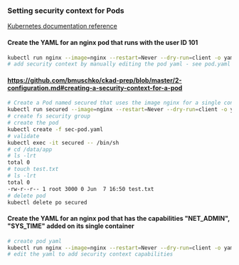 ### Setting security context for Pods

[Kubernetes documentation reference](https://kubernetes.io/docs/tasks/configure-pod-container/security-context/)

#### Create the YAML for an nginx pod that runs with the user ID 101
```bash
kubectl run nginx --image=nginx --restart=Never --dry-run=client -o yaml > pod.yaml
# add security context by manually editing the pod yaml - see pod.yaml for details
```
#### https://github.com/bmuschko/ckad-prep/blob/master/2-configuration.md#creating-a-security-context-for-a-pod
```bash
# Create a Pod named secured that uses the image nginx for a single container. Mount an emptyDir volume to the directory /data/app
kubectl run secured --image=nginx --restart=Never --dry-run=client -o yaml > sec-pod.yaml
# create fs security group 
# create the pod
kubectl create -f sec-pod.yaml
# validate
kubectl exec -it secured -- /bin/sh
# cd /data/app
# ls -lrt
total 0
# touch test.txt
# ls -lrt
total 0
-rw-r--r-- 1 root 3000 0 Jun  7 16:50 test.txt
# delete pod
kubectl delete po secured
```
#### Create the YAML for an nginx pod that has the capabilities "NET_ADMIN", "SYS_TIME" added on its single container
```bash
# create pod yaml
kubectl run nginx --image=nginx --restart=Never --dry-run=client -o yaml > sec-cap.yaml
# edit the yaml to add security context capabilities
```